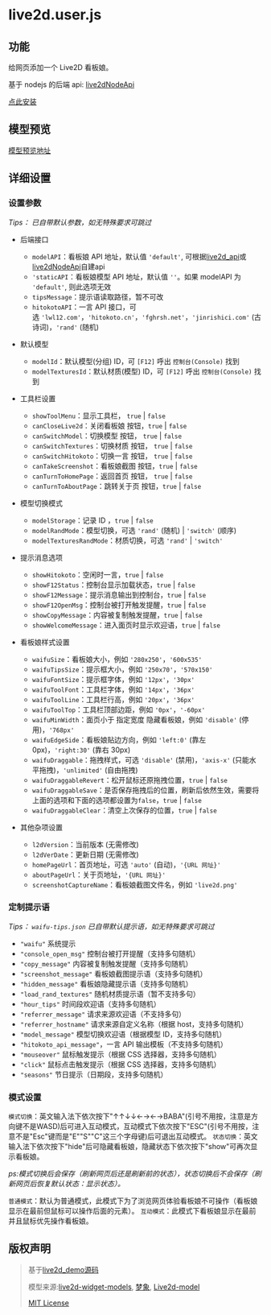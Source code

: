 # live2d.user.js

## 功能

给网页添加一个 Live2D 看板娘。

基于 nodejs 的后端 api: [live2dNodeApi](https://github.com/HCLonely/live2dNodeApi)

[点此安装](https://github.com/HCLonely/live2d.user.js/raw/master/live2d.user.js)

## 模型预览

[模型预览地址](https://live2d.hclonely.com/preview.html)

## 详细设置

### 设置参数

*Tips： 已自带默认参数，如无特殊要求可跳过*

- 后端接口

  - `modelAPI`：看板娘 API 地址，默认值 `'default'`, 可根据[live2d_api](https://github.com/fghrsh/live2d_api)或[live2dNodeApi](https://github.com/HCLonely/live2dNodeApi)自建api
  - `'staticAPI`：看板娘模型 API 地址，默认值 `''`。如果 modelAPI 为 `'default'`, 则此选项无效
  - `tipsMessage`：提示语读取路径，暂不可改
  - `hitokotoAPI`：一言 API 接口，可选 `'lwl12.com'`，`'hitokoto.cn'`，`'fghrsh.net'`，`'jinrishici.com'` (古诗词)，`'rand'` (随机)

- 默认模型

  - `modelId`：默认模型(分组) ID，可 `[F12]` 呼出 `控制台(Console)` 找到
  - `modelTexturesId`：默认材质(模型) ID，可 `[F12]` 呼出 `控制台(Console)` 找到

- 工具栏设置

  - `showToolMenu`：显示工具栏， `true` | `false`
  - `canCloseLive2d`：关闭看板娘 按钮，`true` | `false`
  - `canSwitchModel`：切换模型 按钮， `true` | `false`
  - `canSwitchTextures`：切换材质 按钮， `true` | `false`
  - `canSwitchHitokoto`：切换一言 按钮， `true` | `false`
  - `canTakeScreenshot`：看板娘截图 按钮，`true` | `false`
  - `canTurnToHomePage`：返回首页 按钮， `true` | `false`
  - `canTurnToAboutPage`：跳转关于页 按钮，`true` | `false`

- 模型切换模式

  - `modelStorage`：记录 ID ，`true` | `false`
  - `modelRandMode`：模型切换，可选 `'rand'` (随机) | `'switch'` (顺序)
  - `modelTexturesRandMode`：材质切换，可选 `'rand'` | `'switch'`

- 提示消息选项

  - `showHitokoto`：空闲时一言，`true` | `false`
  - `showF12Status`：控制台显示加载状态，`true` | `false`
  - `showF12Message`：提示消息输出到控制台，`true` | `false`
  - `showF12OpenMsg`：控制台被打开触发提醒，`true` | `false`
  - `showCopyMessage`：内容被复制触发提醒，`true` | `false`
  - `showWelcomeMessage`：进入面页时显示欢迎语，`true` | `false`

- 看板娘样式设置

  - `waifuSize`：看板娘大小，例如 `'280x250'`，`'600x535'`
  - `waifuTipsSize`：提示框大小，例如 `'250x70'`，`'570x150'`
  - `waifuFontSize`：提示框字体，例如 `'12px'`，`'30px'`
  - `waifuToolFont`：工具栏字体，例如 `'14px'`，`'36px'`
  - `waifuToolLine`：工具栏行高，例如 `'20px'`，`'36px'`
  - `waifuToolTop`：工具栏顶部边距，例如 `'0px'`，`'-60px'`
  - `waifuMinWidth`：面页小于 指定宽度 隐藏看板娘，例如 `'disable'` (停用)，`'768px'`
  - `waifuEdgeSide`：看板娘贴边方向，例如 `'left:0'` (靠左 0px)，`'right:30'` (靠右 30px)
  - `waifuDraggable`：拖拽样式，可选 `'disable'` (禁用)，`'axis-x'` (只能水平拖拽)，`'unlimited'` (自由拖拽)
  - `waifuDraggableRevert`：松开鼠标还原拖拽位置，`true` | `false`
  - `waifuDraggableSave`：是否保存拖拽后的位置，刷新后依然生效，需要将上面的选项和下面的选项都设置为`false`，`true` | `false`
  - `waifuDraggableClear`：清空上次保存的位置，`true` | `false`

- 其他杂项设置

  - `l2dVersion`：当前版本 (无需修改)
  - `l2dVerDate`：更新日期 (无需修改)
  - `homePageUrl`：首页地址，可选 `'auto'` (自动)，`'{URL 网址}'`
  - `aboutPageUrl`：关于页地址，`'{URL 网址}'`
  - `screenshotCaptureName`：看板娘截图文件名，例如 `'live2d.png'`

### 定制提示语

*Tips： `waifu-tips.json` 已自带默认提示语，如无特殊要求可跳过*

- `"waifu"` 系统提示
- `"console_open_msg"` 控制台被打开提醒（支持多句随机）
- `"copy_message"` 内容被复制触发提醒（支持多句随机）
- `"screenshot_message"` 看板娘截图提示语（支持多句随机）
- `"hidden_message"` 看板娘隐藏提示语（支持多句随机）
- `"load_rand_textures"` 随机材质提示语（暂不支持多句）
- `"hour_tips"` 时间段欢迎语（支持多句随机）
- `"referrer_message"` 请求来源欢迎语（不支持多句）
- `"referrer_hostname"` 请求来源自定义名称（根据 host，支持多句随机）
- `"model_message"` 模型切换欢迎语（根据模型 ID，支持多句随机）
- `"hitokoto_api_message"`，一言 API 输出模板（不支持多句随机）
- `"mouseover"` 鼠标触发提示（根据 CSS 选择器，支持多句随机）
- `"click"` 鼠标点击触发提示（根据 CSS 选择器，支持多句随机）
- `"seasons"` 节日提示（日期段，支持多句随机）

### 模式设置

`模式切换`：英文输入法下依次按下"↑↑↓↓←→←→BABA"(引号不用按，注意是方向键不是WASD)后可进入互动模式，互动模式下依次按下"ESC"(引号不用按，注意不是"Esc"键而是"E""S""C"这三个字母键)后可退出互动模式。
`状态切换`：英文输入法下依次按下"hide"后可隐藏看板娘，隐藏状态下依次按下"show"可再次显示看板娘。

*ps:模式切换后会保存（刷新网页后还是刷新前的状态），状态切换后不会保存（刷新网页后恢复默认状态：显示状态）。*

`普通模式`：默认为普通模式，此模式下为了浏览网页体验看板娘不可操作（看板娘显示在最前但鼠标可以操作后面的元素）。
`互动模式`：此模式下看板娘显示在最前并且鼠标优先操作看板娘。

## 版权声明

> 基于[live2d_demo源码](https://github.com/fghrsh/live2d_demo)
>
> 模型来源:[live2d-widget-models](https://github.com/xiazeyu/live2d-widget-models), [梦象](https://mx.paul.ren/page/1/), [Live2d-model](https://github.com/Eikanya/Live2d-model)
>
> [MIT License](https://github.com/HCLonely/live2d.user.js/blob/master/LICENSE)
